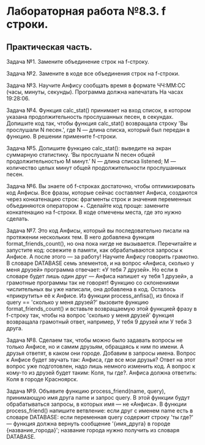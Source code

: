 # Лабораторная работа №8.3. f строки.

## Практическая часть.

Задача №1. Замените объединение строк на f-строку.

Задача №2. Замените в коде все объединения строк на f-строки.

Задача №3. Научите Анфису сообщать время в формате ЧЧ:ММ:СС (часы, минуты, секунды). Программа должна напечатать На часах 19:28:06.

Задача №4. Функция calc_stat() принимает на вход список, в котором указана продолжительность прослушанных песен, в секундах.
Допишите код так, чтобы функция calc_stat() возвращала строку 'Вы прослушали N песен.', где N — длина списка, который был передан в функцию. В решении примените f-строки.

Задача №5. Допишите функцию calc_stat(): выведите на экран суммарную статистику.
‘Вы прослушали N песен общей продолжительностью M минут.’
N — длина списка listened;
M — количество целых минут общей продолжительности прослушанных песен.

Задача №6. Вы знаете об f-строках достаточно, чтобы оптимизировать код Анфисы. Все фразы, которые сейчас составляет Анфиса, создаются через конкатенацию строк: фрагменты строк и значения переменных объединяются оператором +. Сделайте код проще: замените конкатенацию на f-строки. В коде отмечены места, где это нужно сделать.

Задача №7. Это код Анфисы, который вы последовательно писали на протяжении нескольких тем. В него добавлена функция format_friends_count(), но она пока нигде не вызывается.
Перечитайте и запустите код: освежите в памяти, как обрабатываются запросы к Анфисе.
А после этого — за работу!
Научите Анфису говорить грамотно. В словаре DATABASE семь элементов, и на вопрос «Анфиса, сколько у меня друзей» программа отвечает: «У тебя 7 друзей». Но если в словаре будет лишь один друг — Анфиса напишет «у тебя 1 друзей», а грамотные программы так не говорят!
Функцию со склонениями числительных вы уже написали, она добавлена в код. Осталось «прикрутить» её к Анфисе.
Из функции process_anfisa(), из блока if query == 'сколько у меня друзей?' вызовите функцию format_friends_count() и вставьте возвращаемую этой функцией фразу в f-строку так, чтобы на вопрос 'сколько у меня друзей' функция возвращала грамотный ответ, например, У тебя 9 друзей или У тебя 3 друга.

Задача №8. Сделаем так, чтобы можно было задавать вопросы не только Анфисе, но и самим друзьям, обращаясь к ним по имени. А друзья ответят, в каком они городе.
Добавим в запросы имена. Вопрос к Анфисе будет звучать так: Анфиса, где все мои друзья? Ответ на этот вопрос уже подготовлен, надо лишь немного изменить код.
А вопрос к кому-то из друзей будет таким: Коля, ты где?. Анфиса должна ответить: Коля в городе Красноярск.

Задача №9. Объявите функцию process_friend(name, query), принимающую имя друга name и запрос query. В этой функции будут обрабатываться запросы, в которых имя — не «Анфиса».
В функции process_friend() напишите ветвление: если друг с именем name есть в словаре DATABASE: если переменная query содержит строку 'ты где?' — функция должна вернуть сообщение '{имя_друга} в городе {название_города}'; название города нужно получить из словаря DATABASE.